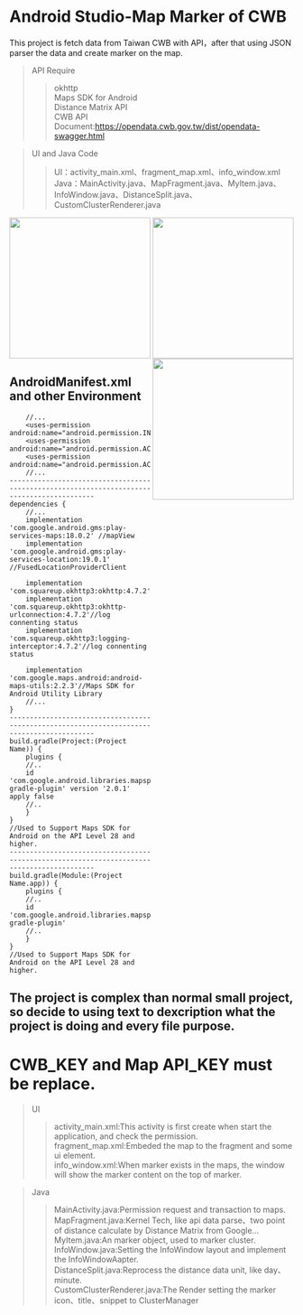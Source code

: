 # Android Studio-Map Marker of CWB
This project is fetch data from Taiwan CWB with API，after that using JSON parser the data and create marker on the map.

>API Require
>
>>okhttp  
>>Maps SDK for Android  
>>Distance Matrix API  
>>CWB API Document:https://opendata.cwb.gov.tw/dist/opendata-swagger.html  

>UI and Java Code  
>>UI：activity_main.xml、fragment_map.xml、info_window.xml  
>>Java：MainActivity.java、MapFragment.java、MyItem.java、InfoWindow.java、DistanceSplit.java、CustomClusterRenderer.java  

<p align="center">
  <img align="left" src="https://user-images.githubusercontent.com/41913354/167805507-55a9025c-adbc-45e1-bf30-c7fc2adea917.png" width="250"/>
  <img align="center" src="https://user-images.githubusercontent.com/41913354/167808333-9cdd3e4e-64f1-4d1d-a40e-17b9b2138794.gif" width="250"/>
  <img align="right" src="https://user-images.githubusercontent.com/41913354/167807003-a309820a-b9c7-4d42-a58a-457f75930180.gif" width="250"/>
</p>

## AndroidManifest.xml and other Environment
```
    //...
    <uses-permission android:name="android.permission.INTERNET"/>
    <uses-permission android:name="android.permission.ACCESS_COARSE_LOCATION"/>
    <uses-permission android:name="android.permission.ACCESS_FINE_LOCATION"/>
    //...
-------------------------------------------------------------------------------------------
dependencies {
    //...
    implementation 'com.google.android.gms:play-services-maps:18.0.2' //mapView
    implementation 'com.google.android.gms:play-services-location:19.0.1' //FusedLocationProviderClient

    implementation 'com.squareup.okhttp3:okhttp:4.7.2'//okhttp
    implementation 'com.squareup.okhttp3:okhttp-urlconnection:4.7.2'//log connenting status
    implementation 'com.squareup.okhttp3:logging-interceptor:4.7.2'//log connenting status

    implementation 'com.google.maps.android:android-maps-utils:2.2.3'//Maps SDK for Android Utility Library
    //...
}  
-------------------------------------------------------------------------------------------
build.gradle(Project:(Project Name)) {
    plugins {
    //..
    id 'com.google.android.libraries.mapsplatform.secrets-gradle-plugin' version '2.0.1' apply false
    //..
    }
}
//Used to Support Maps SDK for Android on the API Level 28 and higher.
-------------------------------------------------------------------------------------------
build.gradle(Module:(Project Name.app)) {
    plugins {
    //..
    id 'com.google.android.libraries.mapsplatform.secrets-gradle-plugin'
    //..
    }
}
//Used to Support Maps SDK for Android on the API Level 28 and higher.
```

## The project is complex than normal small project, so decide to using text to dexcription what the project is doing and every file purpose.
# CWB_KEY and Map API_KEY must be replace.
>UI
>>activity_main.xml:This activity is first create when start the application, and check the permission.  
>>fragment_map.xml:Embeded the map to the fragment and some ui element.  
>>info_window.xml:When marker exists in the maps, the window will show the marker content on the top of marker.  

>Java  
>>MainActivity.java:Permission request and transaction to maps.  
>>MapFragment.java:Kernel Tech, like api data parse、two point of distance calculate by Distance Matrix from Google...  
>>MyItem.java:An marker object, used to marker cluster.
>>InfoWindow.java:Setting the InfoWindow layout and implement the InfoWindowAapter.    
>>DistanceSplit.java:Reprocess the distance data unit, like day、minute.  
>>CustomClusterRenderer.java:The Render setting the marker icon、title、snippet to ClusterManager

